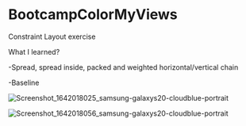 # BootcampColorMyViews
Constraint Layout exercise

What I learned?

-Spread, spread inside, packed and weighted horizontal/vertical chain

-Baseline

![Screenshot_1642018025_samsung-galaxys20-cloudblue-portrait](https://user-images.githubusercontent.com/49315188/149215577-4fe16f8c-cac2-47dd-8240-0785ba81a26b.png)

![Screenshot_1642018056_samsung-galaxys20-cloudblue-portrait](https://user-images.githubusercontent.com/49315188/149215583-fa37c776-d214-4587-ab9f-06caf9552834.png)
